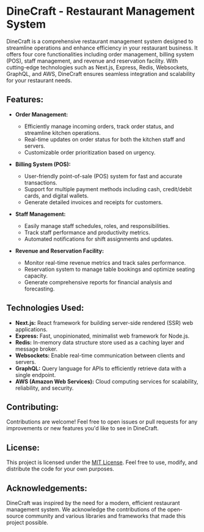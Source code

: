 # DineCraft - Restaurant Management System

DineCraft is a comprehensive restaurant management system designed to streamline operations and enhance efficiency in your restaurant business. It offers four core functionalities including order management, billing system (POS), staff management, and revenue and reservation facility. With cutting-edge technologies such as Next.js, Express, Redis, Websockets, GraphQL, and AWS, DineCraft ensures seamless integration and scalability for your restaurant needs.

## Features:

* **Order Management:**
  - Efficiently manage incoming orders, track order status, and streamline kitchen operations.
  - Real-time updates on order status for both the kitchen staff and servers.
  - Customizable order prioritization based on urgency.

* **Billing System (POS):**
  - User-friendly point-of-sale (POS) system for fast and accurate transactions.
  - Support for multiple payment methods including cash, credit/debit cards, and digital wallets.
  - Generate detailed invoices and receipts for customers.

* **Staff Management:**
  - Easily manage staff schedules, roles, and responsibilities.
  - Track staff performance and productivity metrics.
  - Automated notifications for shift assignments and updates.

* **Revenue and Reservation Facility:**
  - Monitor real-time revenue metrics and track sales performance.
  - Reservation system to manage table bookings and optimize seating capacity.
  - Generate comprehensive reports for financial analysis and forecasting.

## Technologies Used:

* **Next.js:** React framework for building server-side rendered (SSR) web applications.
* **Express:** Fast, unopinionated, minimalist web framework for Node.js.
* **Redis:** In-memory data structure store used as a caching layer and message broker.
* **Websockets:** Enable real-time communication between clients and servers.
* **GraphQL:** Query language for APIs to efficiently retrieve data with a single endpoint.
* **AWS (Amazon Web Services):** Cloud computing services for scalability, reliability, and security.

## Contributing:

Contributions are welcome! Feel free to open issues or pull requests for any improvements or new features you'd like to see in DineCraft.

## License:

This project is licensed under the [MIT License](LICENSE). Feel free to use, modify, and distribute the code for your own purposes.

## Acknowledgements:

DineCraft was inspired by the need for a modern, efficient restaurant management system. We acknowledge the contributions of the open-source community and various libraries and frameworks that made this project possible.


